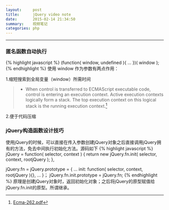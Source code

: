 ```yaml
---
layout:     post
title:      jQuery video note
date:       2015-02-14 21:34:50
summary:    视频笔记
categories: php
---
```


---

### 匿名函数自动执行
{% highlight javascript %}
(function( window, undefined ){
    ...
})( window );
{% endhighlight %}
使用 window 作为参数有两点作用：

1.缩短搜索到全局变量（window）所需时间

> * When control is transferred to ECMAScript executable code, control is entering an execution context. Active execution contexts logically form a stack. The top execution context on this logical stack is the running execution context.[^ecma]

2.便于代码压缩

### jQuery构造函数设计技巧
使用jQuery的时候，可以直接在传入参数创建jQuery对象之后直接调用jQuery拥有的方法，免去中间执行初始化方法。源码如下
{% highlight javascript %}
    jQuery = function( selector, context ) {
        return new jQuery.fn.init( selector, context, rootjQuery );
    },
    
jQuery.fn = jQuery.prototype = {
    ...
    init: function( selector, context, rootjQuery ){},
    ...
}；
jQuery.fn.init.prototype = jQuery.fn;
{% endhighlight %}
原理是创建jQuery对象时，返回初始化对象；之后将jQuery的原型赋值给jQuery.fn.init的原型。所谓继承。


[^ecma]:<a href="http://www.ecma-international.org/publications/files/ECMA-ST/Ecma-262.pdf" target="_blank">Ecma-262.pdf</a>